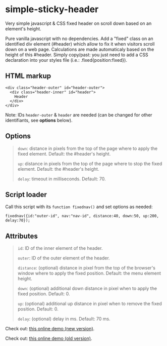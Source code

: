 # simple-sticky-header

Very simple javascript &amp; CSS fixed header on scroll down based on an element's height.

Pure vanilla javascript with no dependencies. Add a "fixed" class on an identified div element (#header) which allow to fix it when visitors scroll down on a web page. Calculations are made automaticaly based on the height of this #header. Simply copy/past: you just need to add a CSS declaration into your styles file (i.e.: .fixed{position:fixed}).

## HTML markup

    <div class="header-outer" id="header-outer">
      <div class="header-inner" id="header">
        Header
      </div>
    </div>

Note: IDs `header-outer` & `header` are needed (can be changed for other identifiants, see **options** below).

## Options

> `down`: distance in pixels from the top of the page where to apply the fixed element. Default: the #header's height.
> 
> `up`: distance in pixels from the top of the page where to stop the fixed element. Default: the #header's height.
>
> `delay`: timeout in milliseconds. Default: 70.

## Script loader

Call this script with its `function fixednav()` and set options as needed:

    fixednav({id:"outer-id", nav:"nav-id", distance:40, down:50, up:200, delay:70});

## Attributes

>    `id`: ID of the inner element of the header.
> 
>    `outer`: ID of the outer element of the header.
> 
>    `distance`: (optional) distance in pixel from the top of the browser's window where to apply the fixed position. Default: the menu element height.
> 
>    `down`: (optional) additional down distance in pixel when to apply the fixed position. Default: 0.
> 
>    `up`: (optional) additional up distance in pixel when to remove the fixed position. Default: 0.
> 
>    `delay`: (optional) delay in ms. Default: 70 ms.

Check out: [this online demo (new version)](http://jsfiddle.net/gtcL1cmm/9/).

Check out: [this online demo (old version)](http://jsfiddle.net/gtcL1cmm/2).
